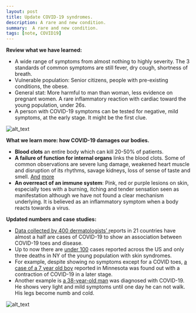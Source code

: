 ```yaml
---
layout: post
title: Update COVID-19 syndromes.
description: A rare and new condition.
summary:  A rare and new condition.
tags: [note, COVID19]
---
```


**Review what we have learned:**

*   A wide range of symptoms from almost nothing to highly severity. The 3 standards of common symptoms are still fever, dry cough, shortness of breath.
*   Vulnerable population: Senior citizens, people with pre-existing conditions, the obese.
*   General stat:  More harmful to man than woman, less evidence on pregnant women. A rare inflammatory reaction with cardiac toward the young population, under 26s.
*   A person with COVID-19 symptoms can be tested for negative, mild symptoms, at the early stage. It might be the first clue.


![alt_text](https://emmablogimg.s3.amazonaws.com/2020-05-14-short-update/image1.png "image_tooltip")


**What we learn more: how COVID-19 damages our bodies.**

*   **Blood clots** an entire body which can kill 20-50% of patients.
*   **A failure of function for internal organs** links the blood clots. Some of common observations are severe lung damage, weakened heart muscle and disruption of its rhythms, savage kidneys, loss of sense of taste and smell. [And](https://www.washingtonpost.com/health/2020/05/10/coronavirus-attacks-body-symptoms/?arc404=true) [more](https://fortune.com/2020/05/12/covid19-symptoms-lungs-heart-liver/)
*   **An overreact of an immune system**: Pink, red or purple lesions on skin, especially toes with a burning, itching  and tender sensation seen as manifestation although we have not found a clear mechanism underlying. It is believed as an inflammatory symptom when a body reacts towards a virus.

**Updated numbers and case studies:**



*   [Data collected by 400 dermatologists’ r](https://www.npr.org/sections/goatsandsoda/2020/05/06/850707907/from-loss-of-smell-to-covid-toes-what-experts-are-learning-about-symptoms)eports in 21 countries have almost a half are cases of COVID-19 to show an association between COVID-19 toes and disease.
*   Up to now there are [under 100](https://edition.cnn.com/2020/05/10/health/coronavirus-mystery-children-symptoms/index.html) cases reported across the US and only three deaths in NY of the young population with skin syndromes.
*   For example, despite showing no symptoms except for a COVID toes, [a case of a 7 year old boy](https://www.kare11.com/article/news/health/coronavirus/rochester-boys-swollen-toes-lead-to-covid-19-diagnosis/89-6d04f80e-e021-4e30-be7f-f5a10548523f) reported in Minnesota was found out with a contraction of COVID-19 in a later stage.
*   Another example is [a 38-year-old man](https://edition.cnn.com/2020/05/12/health/coronavirus-symptoms-blood-clots-inflammation/index.html) was diagnosed with COVID-19. He shows very light and mild symptoms until one day he can not walk. His legs become numb and cold.

![alt_text](https://emmablogimg.s3.amazonaws.com/2020-05-14-short-update/image2.png)
